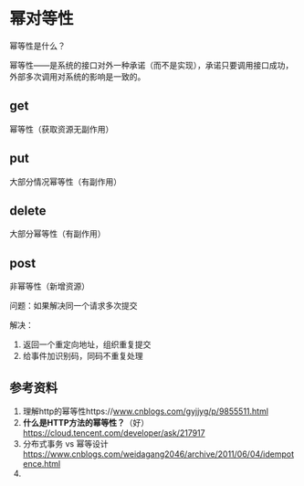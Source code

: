 # 幂对等性

幂等性是什么？

幂等性——是系统的接口对外一种承诺（而不是实现），承诺只要调用接口成功，外部多次调用对系统的影响是一致的。

## get

幂等性（获取资源无副作用）

## put

大部分情况幂等性（有副作用）

## delete

大部分幂等性（有副作用）

## post

非幂等性（新增资源）

问题：如果解决同一个请求多次提交

解决：

1. 返回一个重定向地址，组织重复提交
2. 给事件加识别码，同码不重复处理



## 参考资料

1. 理解http的幂等性https://www.cnblogs.com/gyjjyg/p/9855511.html
2. **什么是HTTP方法的幂等性？**（好）https://cloud.tencent.com/developer/ask/217917
3. 分布式事务 vs 幂等设计 https://www.cnblogs.com/weidagang2046/archive/2011/06/04/idempotence.html
4. 